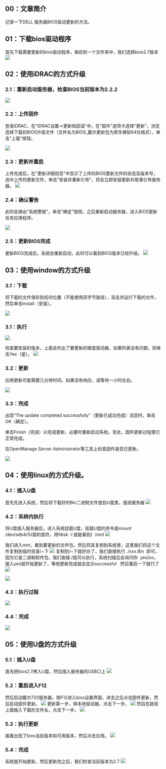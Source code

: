 ## 00：文章简介

记录一下DELL 服务器BIOS驱动更新的方法。

<!-- more -->


## 01：下载bios驱动程序

首先下载需要更新的bios驱动程序，保存到一个文件夹中，我们选择bios2.7版本
![](https://image.lichunpeng.cn/mweb-linux98/2021/10/27/16353210102176.jpg)

## 02：使用iDRAC的方式升级

### 2.1：重新启动服务器，检查BIOS当前版本为2.2.2

![](https://image.lichunpeng.cn/mweb-linux98/2021/10/27/16353210645088.jpg)

### 2.2：上传固件

登录iDRAC，在"iDRAC设置→更新和回滚"中，在"固件"选项卡选择"更新"，浏览选择下载的BIOS升级文件（文件名为BIOS_戴尔更新包为原生微软64位格式），单击"上载"按钮。

![](https://image.lichunpeng.cn/mweb-linux98/2021/10/27/16353211052234.jpg)

### 2.3：更新并重启

上传完成后，在"更新详细信息"中显示了上传的BIOS更新文件的状态及版本号，选中上传的更新文件，单击"安装并重新引导"，将会立即安装更新并故事引导服务器。
![](https://image.lichunpeng.cn/mweb-linux98/2021/10/27/16353211356879.jpg)

### 2.4：确认警告

此时会弹出"系统警报"，单击"确定"按钮，之后重新启动服务器，进入BIOS更新任务应用程序。

![](https://image.lichunpeng.cn/mweb-linux98/2021/10/27/16353211736589.jpg)

### 2.5：更新BIOS完成

更新BIOS完成后，系统会重新启动，此时可以看到BIOS版本已经升级。
![](https://image.lichunpeng.cn/mweb-linux98/2021/10/27/16353212003022.jpg)


## 03：使用window的方式升级

### 3.1：下载

将下载的文件保存到任何位置（不能使用双字节路径），双击并运行下载的文件，然后单击Install（安装）。

![](https://image.lichunpeng.cn/mweb-linux98/2021/10/27/16353212558004.jpg)

### 3.1：执行

![](https://image.lichunpeng.cn/mweb-linux98/2021/10/27/16353212685363.jpg)


检查要安装的版本，上面会列出了要更新的硬盘驱动器，如果列表没有问题，则单击Yes（是）。
![](https://image.lichunpeng.cn/mweb-linux98/2021/10/27/16353212838722.jpg)

### 3.2：更新

应用更新可能需要几分钟时间，如果没有响应，请等待一小时左右。

![](https://image.lichunpeng.cn/mweb-linux98/2021/10/27/16353213003509.jpg)

### 3.3：完成

出现“The update completed successfully”（更新已成功完成）消息时，单击OK（确定）。

单击Finish（完成）以完成更新，必要时重新启动系统。至此，固件更新过程便已正常完成。

在OpenManage Server Administrator等工具上检查固件是否已更新。

![](https://image.lichunpeng.cn/mweb-linux98/2021/10/27/16353213216082.jpg)

## 04：使用linux的方式升级。

### 4.1：插入U盘

首先先进入系统，然后将下载好的Bin二进制文件放到U盘里，插进服务器
![](https://image.lichunpeng.cn/mweb-linux98/2021/10/27/16353213998860.jpg)

### 4.2：系统内执行
将U盘插入服务器后，进入系统挂载U盘，挂载U盘的命令是mount  /dev/sdb4/(U盘的盘符，用fdisk -l 就能看到)  /mnt 
![](https://image.lichunpeng.cn/mweb-linux98/2021/10/27/16353214078482.jpg)

我们进入mnt，看到要更新的文件包，然后将其复制到系统里，这里我们将这个文件复制到临时目录/~下
![](https://image.lichunpeng.cn/mweb-linux98/2021/10/27/16353214212485.jpg)
复制到/~下就好办了，我们直接执行 ./xxx.Bin  即可，因为它是二进制软件包，我们直接./就可以执行，系统扫描后会询问你  yes|no，输入yes就开始更新了，等他更新完成就会显示successful   然后重启一下就行了
![](https://image.lichunpeng.cn/mweb-linux98/2021/10/27/16353214329466.jpg)

![](https://image.lichunpeng.cn/mweb-linux98/2021/10/27/16353214405748.jpg)

### 4.3：执行过程
![](https://image.lichunpeng.cn/mweb-linux98/2021/10/27/16353214489499.jpg)

### 4.4：完成
![](https://image.lichunpeng.cn/mweb-linux98/2021/10/27/16353214565055.jpg)


## 05：使用U盘的方式升级

### 5.1：插入U盘

首先把bios2.7拷入U盘，然后插入服务器的USB口上
![](https://image.lichunpeng.cn/mweb-linux98/2021/10/27/16353214830537.jpg)

### 5.2：重启进入F12

然后启动戴尔720服务器，按F12进入bios设置界面，进去之后点击固件更新，然后启动固件更新。
![](https://image.lichunpeng.cn/mweb-linux98/2021/10/27/16353214973833.jpg)
更新第一步，择本地驱动器，点击下一步。
![](https://image.lichunpeng.cn/mweb-linux98/2021/10/27/16353215092243.jpg)
然后在路径上面输入下载的文件名，点击下一步。
![](https://image.lichunpeng.cn/mweb-linux98/2021/10/27/16353215233503.jpg)

### 5.3：执行更新

接着出现了bios当前版本和可用版本，然后点击应用。
![](https://image.lichunpeng.cn/mweb-linux98/2021/10/27/16353215373955.jpg)

### 5.4：完成

系统就开始更新，然后更新完之后，我们检查当前版本为2.7
![](https://image.lichunpeng.cn/mweb-linux98/2021/10/27/16353215522695.jpg)

